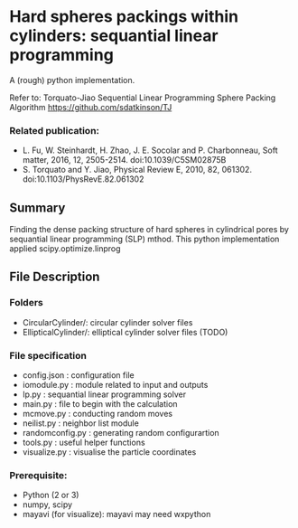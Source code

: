# Hard spheres packings within cylinders: sequantial linear programming

A (rough) python implementation.

Refer to: Torquato-Jiao Sequential Linear Programming Sphere Packing Algorithm
https://github.com/sdatkinson/TJ

### Related publication:
- L. Fu, W. Steinhardt, H. Zhao, J. E. Socolar and P. Charbonneau, Soft matter, 2016, 12, 2505-2514. doi:10.1039/C5SM02875B
- S. Torquato and Y. Jiao, Physical Review E, 2010, 82, 061302. doi:10.1103/PhysRevE.82.061302

## Summary
Finding the dense packing structure of hard spheres in cylindrical pores by sequantial linear programming  (SLP) mthod. This python implementation applied scipy.optimize.linprog

## File Description

### Folders

- CircularCylinder/: circular cylinder solver files
- EllipticalCylinder/: elliptical cylinder solver files (TODO)

### File specification
- config.json : configuration file
- iomodule.py : module related to input and outputs
- lp.py : sequantial linear programming solver
- main.py : file to begin with the calculation
- mcmove.py : conducting random moves
- neilist.py : neighbor list module
- randomconfig.py : generating random configurartion
- tools.py : useful helper functions
- visualize.py : visualise the particle coordinates

### Prerequisite:
- Python (2 or 3)
- numpy, scipy
- mayavi (for visualize): mayavi may need wxpython
